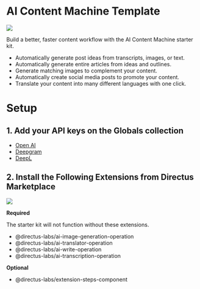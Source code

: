 # AI Content Machine Template

<img src="../../public/ai-content-machine.png">

Build a better, faster content workflow with the AI Content Machine starter kit.

- Automatically generate post ideas from transcripts, images, or text.
- Automatically generate entire articles from ideas and outlines.
- Generate matching images to complement your content.
- Automatically create social media posts to promote your content.
- Translate your content into many different languages with one click.

# Setup

## 1. Add your API keys on the Globals collection
- [Open AI](https://platform.openai.com/api-keys)
- [Deepgram](https://console.deepgram.com/)
- [DeepL](https://www.deepl.com/your-account/keys)

## 2. Install the Following Extensions from Directus Marketplace

<img src="../../public/ai-content-machine-extensions.png">

**Required**

The starter kit will not function without these extensions.

- @directus-labs/ai-image-generation-operation
- @directus-labs/ai-translator-operation
- @directus-labs/ai-write-operation
- @directus-labs/ai-transcription-operation

**Optional**
- @directus-labs/extension-steps-component
